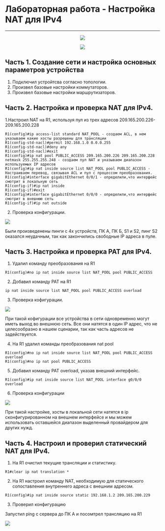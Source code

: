 # Лабораторная работа - Настройка NAT для IPv4
_ _ _
<p align="center">
<image src="https://github.com/LLlMEJIb87/OTUS-learning/blob/master/20.%20NAT/LAB_shema_seti.PNG">
</p>
  

<p align="center">
<image src="https://github.com/LLlMEJIb87/OTUS-learning/blob/master/20.%20NAT/LAB_tablica_adresacii.PNG">
</p>
  
## Часть 1. Создание сети и настройка основных параметров устройства
1. Подключил устройтсва согласно топологии.
2. Произвел базовые настройки коммутаторов.
3. Произвел базовые настройки маршрутизаторов.
  
## Часть 2. Настройка и проверка NAT для IPv4.
1.Настроил NAT на R1, используя пул из трех адресов 209.165.200.226-209.165.200.228
```
R1(config)#ip access-list standard NAT_POOL - создаем ACL, в нем указываем какие хосты разрешены для трансляции
R1(config-std-nacl)#permit 192.168.1.0 0.0.0.255
R1(config-std-nacl)#deny any 
R1(config-std-nacl)#exit 
R1(config)#ip nat pool PUBLIC_ACCESS 209.165.200.226 209.165.200.228 netmask 255.255.255.248 - создаем пул NAT и указываем диапазон используемых IP адресов
R1(config)#ip nat inside source list NAT_POOL pool PUBLIC_ACCESS - Настраиваем перевод, связывая ACL и пул с процессом преобразования.
R1(config)#interface gigabitEthernet 0/0/1 - определили,что интерфейс смотрит в локальную сеть
R1(config-if)#ip nat inside 
R1(config-if)#exit
R1(config)#interface gigabitEthernet 0/0/0 - определили,что интерфейс смотрит в внешнюю сеть
R1(config-if)#ip nat outside 
```
2. Проверка конфигурации.
  
<image src="https://github.com/LLlMEJIb87/OTUS-learning/blob/master/20.%20NAT/LAB_NAT_translation1.PNG">

Были произведенены пинги с 4х устройств, ПК А, ПК Б, S1 и S2, пинг S2 оказался неудачным, так как закончились свободные IP адреса в пуле.
  
## Часть 3. Настройка и проверка PAT для IPv4.
1. Удалил команду преобразования на R1
```
R1(config)#no ip nat inside source list NAT_POOL pool PUBLIC_ACCESS
```
2. Добавил команду PAT на R1
```
ip nat inside source list NAT_POOL pool PUBLIC_ACCESS overload
```
3. Проверка кофигурации.
  
<image src="https://github.com/LLlMEJIb87/OTUS-learning/blob/master/20.%20NAT/LAB_PAT_translation.PNG">

При такой кофигурации все устройства в сети одновременно могут иметь выход во внешнюю сеть. Все они натятся в один IP адрес, что не целесообразно в нашем сценарии, так как часть адресов не задействуется.
  
4. На R1 удалил команды преобразования nat pool
```
R1(config)#no ip nat inside source list NAT_POOL pool PUBLIC_ACCESS overload 
R1(config)#no ip nat pool PUBLIC_ACCESS
```
5. Добавил команду PAT overload, указав внешний интерфейс.
```
R1(config)#ip nat inside source list NAT_POOL interface g0/0/0 overload
```
6. Проверка конфигурации

<image src="https://github.com/LLlMEJIb87/OTUS-learning/blob/master/20.%20NAT/LAB_PAT_translation2.PNG">

При такой настройке, хосты в локальной сети натятся в ip сконфигурированном на внешнем интерфейсе и мы можем использовать оставшейся диапазон выделенный провайдером для других нужд.
  
## Часть 4. Настроил и проверил статический NAT для IPv4.
1. На R1 очистил текущие трансляции и статистику.
```
R1#clear ip nat translation *
```
2. На R1 настроил команду NAT, необходимую для статического сопоставления внутреннего адреса с внешним адресом.
```
R1(config)#ip nat inside source static 192.168.1.2 209.165.200.229 
```
3. Проверил конфигурацию
  

Запустил ping c сервера до ПК A и посомтрел трансляцию на R1
  
<image src="https://github.com/LLlMEJIb87/OTUS-learning/blob/master/20.%20NAT/LAB_NAT_translation2.PNG">

